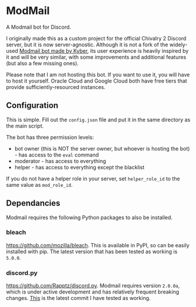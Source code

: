 # ModMail
A Modmail bot for Discord.

I originally made this as a custom project for the official Chivalry 2 Discord server, but it is now server-agnostic.
Although it is not a fork of the widely-used [Modmail bot made by Kyber](https://github.com/kyb3r/modmail), 
its user experience is heavily inspired by it and will be very similar, with some improvements and additional features (but also a few missing ones).

Please note that I am not hosting this bot. If you want to use it, you will have to host it yourself. Oracle Cloud
and Google Cloud both have free tiers that provide sufficiently-resourced instances.

## Configuration
This is simple. Fill out the `config.json` file and put it in the same directory as the main script.

The bot has three permission levels:
- bot owner (this is NOT the server owner, but whoever is hosting the bot) - has access to the `eval` command
- moderator - has access to everything
- helper - has access to everything except the blacklist

If you do not have a helper role in your server, set `helper_role_id` to the same value as `mod_role_id`. 

## Dependancies
Modmail requires the following Python packages to also be installed.

### bleach
https://github.com/mozilla/bleach. This is available in PyPI, so can be easily installed with pip. The latest version that has been tested as working is `5.0.0`.

### discord.py
https://github.com/Rapptz/discord.py. Modmail requires version `2.0.0a`, which is under active development and has relatively frequent breaking changes.
[This](https://github.com/Rapptz/discord.py/tree/5892bbd8b44fc8cff6b5bd2e476249e0a3d313c5) is the latest commit I have tested as working.
